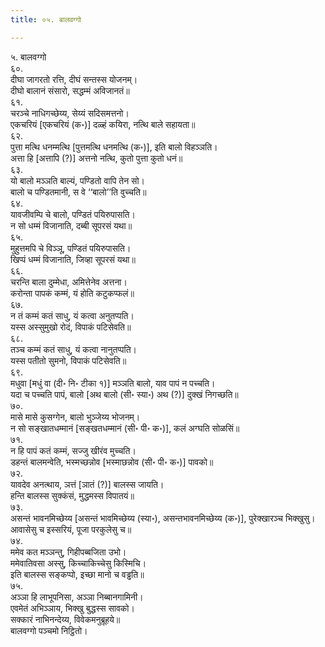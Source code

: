 ```yaml
---
title: ०५. बालवग्गो

---
```

५. बालवग्गो  
६०.  
दीघा जागरतो रत्ति, दीघं सन्तस्स योजनम्।  
दीघो बालानं संसारो, सद्धम्मं अविजानतं॥  
६१.  
चरञ्चे नाधिगच्छेय्य, सेय्यं सदिसमत्तनो।  
एकचरियं [एकचरियं (क॰)] दळ्हं कयिरा, नत्थि बाले सहायता॥  
६२.  
पुत्ता मत्थि धनम्मत्थि [पुत्तमत्थि धनमत्थि (क॰)], इति बालो विहञ्ञति।  
अत्ता हि [अत्तापि (?)] अत्तनो नत्थि, कुतो पुत्ता कुतो धनं॥  
६३.  
यो बालो मञ्ञति बाल्यं, पण्डितो वापि तेन सो।  
बालो च पण्डितमानी, स वे ‘‘बालो’’ति वुच्चति॥  
६४.  
यावजीवम्पि चे बालो, पण्डितं पयिरुपासति।  
न सो धम्मं विजानाति, दब्बी सूपरसं यथा॥  
६५.  
मुहुत्तमपि चे विञ्ञू, पण्डितं पयिरुपासति।  
खिप्पं धम्मं विजानाति, जिव्हा सूपरसं यथा॥  
६६.  
चरन्ति बाला दुम्मेधा, अमित्तेनेव अत्तना।  
करोन्ता पापकं कम्मं, यं होति कटुकप्फलं॥  
६७.  
न तं कम्मं कतं साधु, यं कत्वा अनुतप्पति।  
यस्स अस्सुमुखो रोदं, विपाकं पटिसेवति॥  
६८.  
तञ्च कम्मं कतं साधु, यं कत्वा नानुतप्पति।  
यस्स पतीतो सुमनो, विपाकं पटिसेवति॥  
६९.  
मधुवा [मधुं वा (दी॰ नि॰ टीका १)] मञ्ञति बालो, याव पापं न पच्चति।  
यदा च पच्चति पापं, बालो [अथ बालो (सी॰ स्या॰) अथ (?)] दुक्खं निगच्छति॥  
७०.  
मासे मासे कुसग्गेन, बालो भुञ्जेय्य भोजनम्।  
न सो सङ्खातधम्मानं [सङ्खतधम्मानं (सी॰ पी॰ क॰)], कलं अग्घति सोळसिं॥  
७१.  
न हि पापं कतं कम्मं, सज्जु खीरंव मुच्चति।  
डहन्तं बालमन्वेति, भस्मच्छन्नोव [भस्माछन्नोव (सी॰ पी॰ क॰)] पावको॥  
७२.  
यावदेव अनत्थाय, ञत्तं [ञातं (?)] बालस्स जायति।  
हन्ति बालस्स सुक्कंसं, मुद्धमस्स विपातयं॥  
७३.  
असन्तं भावनमिच्छेय्य [असन्तं भावमिच्छेय्य (स्या॰), असन्तभावनमिच्छेय्य (क॰)], पुरेक्खारञ्च भिक्खुसु।  
आवासेसु च इस्सरियं, पूजा परकुलेसु च॥  
७४.  
ममेव कत मञ्ञन्तु, गिहीपब्बजिता उभो।  
ममेवातिवसा अस्सु, किच्चाकिच्चेसु किस्मिचि।  
इति बालस्स सङ्कप्पो, इच्छा मानो च वड्ढति॥  
७५.  
अञ्ञा हि लाभूपनिसा, अञ्ञा निब्बानगामिनी।  
एवमेतं अभिञ्ञाय, भिक्खु बुद्धस्स सावको।  
सक्कारं नाभिनन्देय्य, विवेकमनुब्रूहये॥  
बालवग्गो पञ्चमो निट्ठितो।  